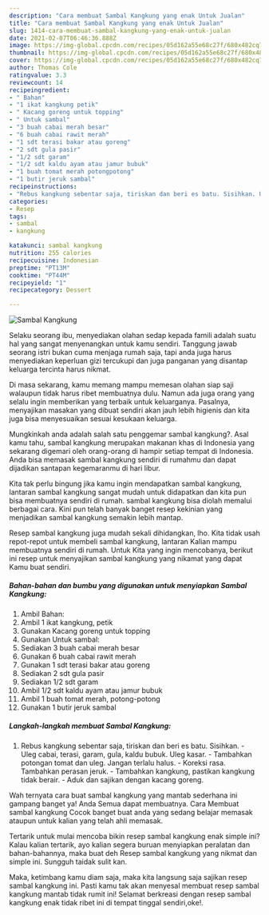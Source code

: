 ```yaml
---
description: "Cara membuat Sambal Kangkung yang enak Untuk Jualan"
title: "Cara membuat Sambal Kangkung yang enak Untuk Jualan"
slug: 1414-cara-membuat-sambal-kangkung-yang-enak-untuk-jualan
date: 2021-02-07T06:46:36.888Z
image: https://img-global.cpcdn.com/recipes/05d162a55e68c27f/680x482cq70/sambal-kangkung-foto-resep-utama.jpg
thumbnail: https://img-global.cpcdn.com/recipes/05d162a55e68c27f/680x482cq70/sambal-kangkung-foto-resep-utama.jpg
cover: https://img-global.cpcdn.com/recipes/05d162a55e68c27f/680x482cq70/sambal-kangkung-foto-resep-utama.jpg
author: Thomas Cole
ratingvalue: 3.3
reviewcount: 14
recipeingredient:
- " Bahan"
- "1 ikat kangkung petik"
- " Kacang goreng untuk topping"
- " Untuk sambal"
- "3 buah cabai merah besar"
- "6 buah cabai rawit merah"
- "1 sdt terasi bakar atau goreng"
- "2 sdt gula pasir"
- "1/2 sdt garam"
- "1/2 sdt kaldu ayam atau jamur bubuk"
- "1 buah tomat merah potongpotong"
- "1 butir jeruk sambal"
recipeinstructions:
- "Rebus kangkung sebentar saja, tiriskan dan beri es batu. Sisihkan. Uleg cabai, terasi, garam, gula, kaldu bubuk. Uleg kasar. Tambahkan potongan tomat dan uleg. Jangan terlalu halus. Koreksi rasa. Tambahkan perasan jeruk. Tambahkan kangkung, pastikan kangkung tidak berair. Aduk dan sajikan dengan kacang goreng."
categories:
- Resep
tags:
- sambal
- kangkung

katakunci: sambal kangkung 
nutrition: 255 calories
recipecuisine: Indonesian
preptime: "PT13M"
cooktime: "PT44M"
recipeyield: "1"
recipecategory: Dessert

---
```



![Sambal Kangkung](https://img-global.cpcdn.com/recipes/05d162a55e68c27f/680x482cq70/sambal-kangkung-foto-resep-utama.jpg)

Selaku seorang ibu, menyediakan olahan sedap kepada famili adalah suatu hal yang sangat menyenangkan untuk kamu sendiri. Tanggung jawab seorang istri bukan cuma menjaga rumah saja, tapi anda juga harus menyediakan keperluan gizi tercukupi dan juga panganan yang disantap keluarga tercinta harus nikmat.

Di masa  sekarang, kamu memang mampu memesan olahan siap saji walaupun tidak harus ribet membuatnya dulu. Namun ada juga orang yang selalu ingin memberikan yang terbaik untuk keluarganya. Pasalnya, menyajikan masakan yang dibuat sendiri akan jauh lebih higienis dan kita juga bisa menyesuaikan sesuai kesukaan keluarga. 



Mungkinkah anda adalah salah satu penggemar sambal kangkung?. Asal kamu tahu, sambal kangkung merupakan makanan khas di Indonesia yang sekarang digemari oleh orang-orang di hampir setiap tempat di Indonesia. Anda bisa memasak sambal kangkung sendiri di rumahmu dan dapat dijadikan santapan kegemaranmu di hari libur.

Kita tak perlu bingung jika kamu ingin mendapatkan sambal kangkung, lantaran sambal kangkung sangat mudah untuk didapatkan dan kita pun bisa membuatnya sendiri di rumah. sambal kangkung bisa diolah memalui berbagai cara. Kini pun telah banyak banget resep kekinian yang menjadikan sambal kangkung semakin lebih mantap.

Resep sambal kangkung juga mudah sekali dihidangkan, lho. Kita tidak usah repot-repot untuk membeli sambal kangkung, lantaran Kalian mampu membuatnya sendiri di rumah. Untuk Kita yang ingin mencobanya, berikut ini resep untuk menyajikan sambal kangkung yang nikamat yang dapat Kamu buat sendiri.

<!--inarticleads1-->

##### Bahan-bahan dan bumbu yang digunakan untuk menyiapkan Sambal Kangkung:

1. Ambil  Bahan:
1. Ambil 1 ikat kangkung, petik
1. Gunakan  Kacang goreng untuk topping
1. Gunakan  Untuk sambal:
1. Sediakan 3 buah cabai merah besar
1. Gunakan 6 buah cabai rawit merah
1. Gunakan 1 sdt terasi bakar atau goreng
1. Sediakan 2 sdt gula pasir
1. Sediakan 1/2 sdt garam
1. Ambil 1/2 sdt kaldu ayam atau jamur bubuk
1. Ambil 1 buah tomat merah, potong-potong
1. Gunakan 1 butir jeruk sambal




<!--inarticleads2-->

##### Langkah-langkah membuat Sambal Kangkung:

1. Rebus kangkung sebentar saja, tiriskan dan beri es batu. Sisihkan. - Uleg cabai, terasi, garam, gula, kaldu bubuk. Uleg kasar. - Tambahkan potongan tomat dan uleg. Jangan terlalu halus. - Koreksi rasa. Tambahkan perasan jeruk. - Tambahkan kangkung, pastikan kangkung tidak berair. - Aduk dan sajikan dengan kacang goreng.




Wah ternyata cara buat sambal kangkung yang mantab sederhana ini gampang banget ya! Anda Semua dapat membuatnya. Cara Membuat sambal kangkung Cocok banget buat anda yang sedang belajar memasak ataupun untuk kalian yang telah ahli memasak.

Tertarik untuk mulai mencoba bikin resep sambal kangkung enak simple ini? Kalau kalian tertarik, ayo kalian segera buruan menyiapkan peralatan dan bahan-bahannya, maka buat deh Resep sambal kangkung yang nikmat dan simple ini. Sungguh taidak sulit kan. 

Maka, ketimbang kamu diam saja, maka kita langsung saja sajikan resep sambal kangkung ini. Pasti kamu tak akan menyesal membuat resep sambal kangkung mantab tidak rumit ini! Selamat berkreasi dengan resep sambal kangkung enak tidak ribet ini di tempat tinggal sendiri,oke!.

